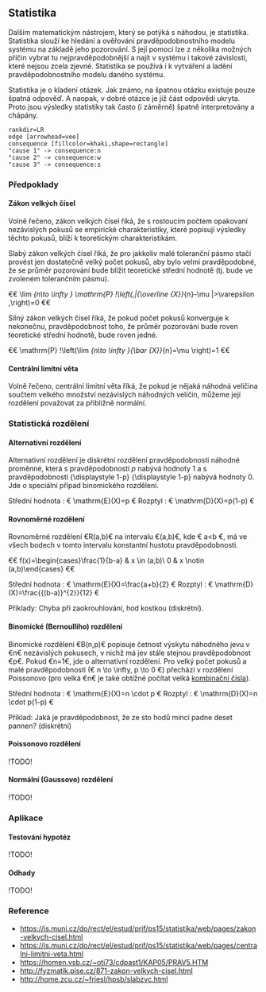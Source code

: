 ## Statistika

Dalším matematickým nástrojem, který se potýká s náhodou, je statistika. Statistika slouží ke hledání a ověřování pravděpodobnostního modelu systému na základě jeho pozorování. S její pomocí lze z několika možných příčin vybrat tu nejpravděpodobnější a najít v systému i takové závislosti, které nejsou zcela zjevné. Statistika se používá i k vytváření a ladění pravděpodobnostního modelu daného systému.

Statistika je o kladení otázek. Jak známo, na špatnou otázku existuje pouze špatná odpověď. A naopak, v dobré otázce je již část odpovědi ukryta. Proto jsou výsledky statistiky tak často (i záměrně) špatně interpretovány a chápány.

```dot:digraph
rankdir=LR
edge [arrowhead=vee]
consequence [fillcolor=khaki,shape=rectangle]
"cause 1" -> consequence:n
"cause 2" -> consequence:w
"cause 3" -> consequence:s
```

### Předpoklady

#### Zákon velkých čísel

Volně řečeno, zákon velkých čísel říká, že s rostoucím počtem opakovaní nezávislých pokusů se empirické charakteristiky, které popisují výsledky těchto pokusů, blíží k teoretickým charakteristikám.

Slabý zákon velkých čísel říká, že pro jakkoliv malé toleranční pásmo stačí provést jen dostatečně velký počet pokusů, aby bylo velmi pravděpodobné, že se průměr pozorování bude blížit teoretické střední hodnotě (tj. bude ve zvoleném tolerančním pásmu).

€€ \lim _{n\to \infty } \mathrm{P} \!\left(\,|{\overline {X}}_{n}-\mu |>\varepsilon \,\right)=0 €€

Silný zákon velkých čísel říká, že pokud počet pokusů konverguje k nekonečnu, pravděpodobnost toho, že průměr pozorování bude roven teoretické střední hodnotě, bude roven jedné.

€€ \mathrm{P} \!\left(\lim _{n\to \infty }{\bar {X}}_{n}=\mu \right)=1 €€

#### Centrální limitní věta

Volně řečeno, centrální limitní věta říká, že pokud je nějaká náhodná veličina součtem velkého množství nezávislých náhodných veličin, můžeme její rozdělení považovat za přibližně normální.

### Statistická rozdělení

#### Alternativní rozdělení

Alternativní rozdělení je diskrétní rozdělení pravděpodobnosti náhodné proměnné, která s pravděpodobností *p* nabývá hodnoty 1 a s pravděpodobností {\displaystyle 1-p} {\displaystyle 1-p} nabývá hodnoty 0. Jde o speciální případ binomického rozdělení.

Střední hodnota
: € \mathrm{E}(X)=p €
Rozptyl
: € \mathrm{D}(X)=p(1-p) €

#### Rovnoměrné rozdělení

Rovnoměrné rozdělení €R(a,b)€ na intervalu €(a,b)€, kde € a<b €, má ve všech bodech v tomto intervalu konstantní hustotu pravděpodobnosti.

€€ f(x)=\begin{cases}\frac{1}{b-a} & x \in (a,b)\\ 0 & x \notin (a,b)\end{cases} €€

Střední hodnota
: € \mathrm{E}(X)=\frac{a+b}{2} €
Rozptyl
: € \mathrm{D}(X)=\frac{{(b-a)}^{2}}{12} €

Příklady: Chyba při zaokrouhlování, hod kostkou (diskrétní).

#### Binomické (Bernoulliho) rozdělení

Binomické rozdělení €B(n,p)€ popisuje četnost výskytu náhodného jevu v €n€ nezávislých pokusech, v nichž má jev stále stejnou pravděpodobnost €p€. Pokud €n=1€, jde o alternativní rozdělení. Pro velký počet pokusů a malé pravděpodobnosti (€ n \to \infty, p \to 0 €) přechází v rozdělení Poissonovo (pro velká €n€ je také obtížné počítat velká [kombinační čísla](wiki/kombinatorika)).

Střední hodnota
: € \mathrm{E}(X)=n \cdot p €
Rozptyl
: € \mathrm{D}(X)=n \cdot p(1-p) €

Příklad: Jaká je pravděpodobnost, že ze sto hodů mincí padne deset pannen? (diskrétní)

#### Poissonovo rozdělení

!TODO!

#### Normální (Gaussovo) rozdělení

!TODO!

### Aplikace

#### Testování hypotéz

!TODO!

#### Odhady

!TODO!

### Reference

- https://is.muni.cz/do/rect/el/estud/prif/ps15/statistika/web/pages/zakon-velkych-cisel.html
- https://is.muni.cz/do/rect/el/estud/prif/ps15/statistika/web/pages/centralni-limitni-veta.html
- https://homen.vsb.cz/~oti73/cdpast1/KAP05/PRAV5.HTM
- http://fyzmatik.pise.cz/871-zakon-velkych-cisel.html
- http://home.zcu.cz/~friesl/hpsb/slabzvc.html